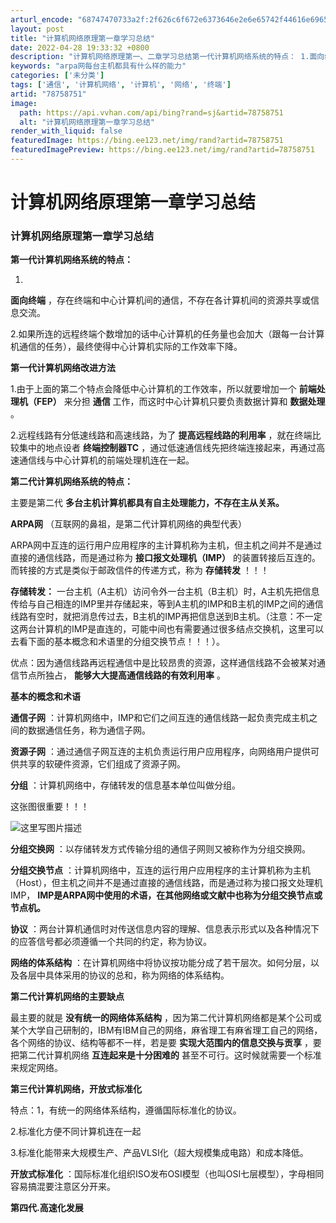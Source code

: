 ```yaml
---
arturl_encode: "68747470733a2f:2f626c6f672e6373646e2e6e65742f44616e69656c6d756d75:2f61727469636c652f64657461696c732f3738373538373531"
layout: post
title: "计算机网络原理第一章学习总结"
date: 2022-04-28 19:33:32 +0800
description: "计算机网络原理第一、二章学习总结第一代计算机网络系统的特点： 1.面向终端，存在终端和中心计算机间的"
keywords: "arpa网每台主机都具有什么样的能力"
categories: ['未分类']
tags: ['通信', '计算机网络', '计算机', '网络', '终端']
artid: "78758751"
image:
  path: https://api.vvhan.com/api/bing?rand=sj&artid=78758751
  alt: "计算机网络原理第一章学习总结"
render_with_liquid: false
featuredImage: https://bing.ee123.net/img/rand?artid=78758751
featuredImagePreview: https://bing.ee123.net/img/rand?artid=78758751
---
```


# 计算机网络原理第一章学习总结

### 计算机网络原理第一章学习总结

**第一代计算机网络系统的特点：**
  
1.
**面向终端**
，存在终端和中心计算机间的通信，不存在各计算机间的资源共享或信息交流。
  
2.如果所连的远程终端个数增加的话中心计算机的任务量也会加大（跟每一台计算机通信的任务），最终使得中心计算机实际的工作效率下降。
  
**第一代计算机网络改进方法**
  
1.由于上面的第二个特点会降低中心计算机的工作效率，所以就要增加一个
**前端处理机（FEP）**
来分担
**通信**
工作，而这时中心计算机只要负责数据计算和
**数据处理**
。
  
2.远程线路有分低速线路和高速线路，为了
**提高远程线路的利用率**
，就在终端比较集中的地点设者
**终端控制器TC**
，通过低速通信线先把终端连接起来，再通过高速通信线与中心计算机的前端处理机连在一起。

**第二代计算机网络系统的特点：**
  
主要是第二代
**多台主机计算机都具有自主处理能力，不存在主从关系。**
  
**ARPA网**
（互联网的鼻祖，是第二代计算机网络的典型代表）
  
ARPA网中互连的运行用户应用程序的主计算机称为主机，但主机之间并不是通过直接的通信线路，而是通过称为
**接口报文处理机（IMP）**
的装置转接后互连的。而转接的方式是类似于邮政信件的传递方式，称为
**存储转发**
！！！
  
**存储转发：**
一台主机（A主机）访问令外一台主机（B主机）时，A主机先把信息传给与自己相连的IMP里并存储起来，等到A主机的IMP和B主机的IMP之间的通信线路有空时，就把消息传过去，B主机的IMP再把信息送到B主机。（注意：不一定这两台计算机的IMP是直连的，可能中间也有需要通过很多结点交换机，这里可以去看下面的基本概念和术语里的分组交换节点！！！）。
  
优点：因为通信线路再远程通信中是比较昂贵的资源，这样通信线路不会被某对通信节点所独占，
**能够大大提高通信线路的有效利用率**
。

**基本的概念和术语**
  
**通信子网**
：计算机网络中，IMP和它们之间互连的通信线路一起负责完成主机之间的数据通信任务，称为通信子网。
  
**资源子网**
：通过通信子网互连的主机负责运行用户应用程序，向网络用户提供可供共享的软硬件资源，它们组成了资源子网。
  
**分组**
：计算机网络中，存储转发的信息基本单位叫做分组。
  
这张图很重要！！！
  
![这里写图片描述](https://img-blog.csdn.net/20171209150205341?watermark/2/text/aHR0cDovL2Jsb2cuY3Nkbi5uZXQvRGFuaWVsbXVtdQ==/font/5a6L5L2T/fontsize/400/fill/I0JBQkFCMA==/dissolve/70/gravity/SouthEast)

**分组交换网**
：以存储转发方式传输分组的通信子网则又被称作为分组交换网。
  
**分组交换节点**
：计算机网络中，互连的运行用户应用程序的主计算机称为主机（Host），但主机之间并不是通过直接的通信线路，而是通过称为接口报文处理机IMP，
**IMP是ARPA网中使用的术语，在其他网络或文献中也称为分组交换节点或节点机。**
  
**协议**
：两台计算机通信时对传送信息内容的理解、信息表示形式以及各种情况下的应答信号都必须遵循一个共同的约定，称为协议。
  
**网络的体系结构**
：在计算机网络中将协议按功能分成了若干层次。如何分层，以及各层中具体采用的协议的总和，称为网络的体系结构。
  
**第二代计算机网络的主要缺点**
  
最主要的就是
**没有统一的网络体系结构**
，因为第二代计算机网络都是某个公司或某个大学自己研制的，IBM有IBM自己的网络，麻省理工有麻省理工自己的网络，各个网络的协议、结构等都不一样，若是要
**实现大范围内的信息交换与贡享**
，要把第二代计算机网络
**互连起来是十分困难的**
甚至不可行。这时候就需要一个标准来规定网络。

**第三代计算机网络，开放式标准化**
  
特点：1，有统一的网络体系结构，遵循国际标准化的协议。
  
2.标准化方便不同计算机连在一起
  
3.标准化能带来大规模生产、产品VLSI化（超大规模集成电路）和成本降低。
  
**开放式标准化**
：国际标准化组织ISO发布OSI模型（也叫OSI七层模型），字母相同容易搞混要注意区分开来。
  
**第四代.高速化发展**